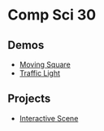 # Comp Sci 30

## Demos
- [Moving Square](moving-square) 
- [Traffic Light](traffic-light)

## Projects
- [Interactive Scene](interactive-scene)
